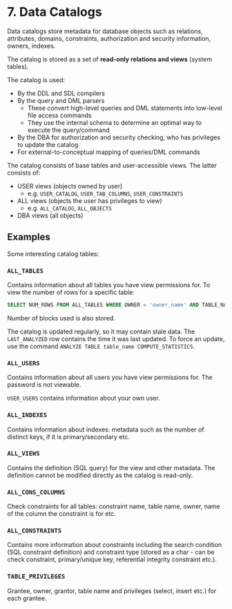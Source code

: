 # 7. Data Catalogs

Data catalogs store metadata for database objects such as relations, attributes, domains, constraints, authorization and security information, owners, indexes.

The catalog is stored as a set of **read-only relations and views** (system tables).

The catalog is used:

- By the DDL and SDL compilers
- By the query and DML parsers
  - These convert high-level queries and DML statements into low-level file access commands
  - They use the internal schema to determine an optimal way to execute the query/command
- By the DBA for authorization and security checking, who has privileges to update the catalog
- For external-to-conceptual mapping of queries/DML commands

The catalog consists of base tables and user-accessible views. The latter consists of:

- USER views (objects owned by user)
  - e.g. `USER_CATALOG`, `USER_TAB_COLUMNS`, `USER_CONSTRAINTS`
- ALL views (objects the user has privileges to view)
  - e.g. `ALL_CATALOG`, `ALL_OBJECTS`
- DBA views (all objects)

## Examples

Some interesting catalog tables:

### `ALL_TABLES`

Contains information about all tables you have view permissions for. To view the number of rows for a specific table:

```sql
SELECT NUM_ROWS FROM ALL_TABLES WHERE OWNER = 'owner_name' AND TABLE_NAME = 'table_name'
```

Number of blocks used is also stored.

The catalog is updated regularly, so it may contain stale data. The `LAST_ANALYZED` row contains the time it was last updated. To force an update, use the command `ANALYZE TABLE table_name COMPUTE_STATISTICS`.

### `ALL_USERS`

Contains information about all users you have view permissions for. The password is not viewable.

`USER_USERS` contains information about your own user.

### `ALL_INDEXES`

Contains information about indexes: metadata such as the number of distinct keys, if it is primary/secondary etc.

### `ALL_VIEWS`

Contains the definition (SQL query) for the view and other metadata. The definition cannot be modified directly as the catalog is read-only.

### `ALL_CONS_COLUMNS`

Check constraints for all tables: constraint name, table name, owner, name of the column the constraint is for etc.

### `ALL_CONSTRAINTS`

Contains more information about constraints including the search condition (SQL constraint definition) and constraint type (stored as a char - can be check constraint, primary/unique key, referential integrity constraint etc.).

### `TABLE_PRIVILEGES`

Grantee, owner, grantor, table name and privileges (select, insert etc.) for each grantee.
